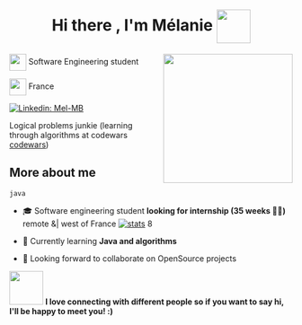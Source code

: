 <h1 align="center">
  Hi there , I'm Mélanie <img src="https://media.giphy.com/media/gM5qFksULw54NMWyry/giphy.gif" width="60" height="60"  align="center"/>
</h1>

<img align='right' src="https://github.com/Mel-MB/Mel-MB/img/working.gif" width="230">

<img src="https://media.giphy.com/media/WFZvB7VIXBgiz3oDXE/giphy.gif" width="30" height="30" align="center"/> Software Engineering student

<img src="https://media.giphy.com/media/57ZONYwnLOKVgLuApK/giphy.gif" width="30" height="30" align="center"/> France 

[![Linkedin: Mel-MB](https://img.shields.io/badge/LinkedIn-0077B5?style=for-the-badge&logo=linkedin&logoColor=white)](https://www.linkedin.com/in/thaianebraga/)

Logical problems junkie (learning through algorithms at codewars [codewars](https://www.codewars.com/users/Mel-MB/badges/micro))

## More about me
``java
``
- 🎓 Software engineering student **looking for internship (35 weeks 👩‍💻)** remote &| west of France
[![stats](https://github-readme-stats.vercel.app/api/top-langs/?username=Mel-MB&hide=html,css)](https://github.com/anuraghazra/github-readme-stats)
8

- 🌱 Currently learning **Java and algorithms** 
- 👯 Looking forward to collaborate on OpenSource projects




 <img src="https://media.giphy.com/media/LnQjpWaON8nhr21vNW/giphy.gif" width="60"> **I love connecting with different people so if you want to say hi, I'll be happy to meet you! :)**
